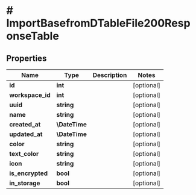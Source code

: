 # # ImportBasefromDTableFile200ResponseTable

## Properties

Name | Type | Description | Notes
------------ | ------------- | ------------- | -------------
**id** | **int** |  | [optional]
**workspace_id** | **int** |  | [optional]
**uuid** | **string** |  | [optional]
**name** | **string** |  | [optional]
**created_at** | **\DateTime** |  | [optional]
**updated_at** | **\DateTime** |  | [optional]
**color** | **string** |  | [optional]
**text_color** | **string** |  | [optional]
**icon** | **string** |  | [optional]
**is_encrypted** | **bool** |  | [optional]
**in_storage** | **bool** |  | [optional]


